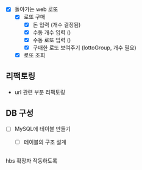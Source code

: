 ##
- [x] 돌아가는 web 로또
    - [x] 로또 구매
        - [x] 돈 입력 (개수 결정됨)
        - [x] 수동 개수 입력 ()
        - [x] 수동 로또 입력 ()
        - [x] 구매한 로또 보여주기 (lottoGroup, 개수 필요)
    - [x] 로또 조회
    
## 리팩토링
- url 관련 부분 리팩토링
   
## DB 구성
- [ ] MySQL에 테이블 만들기
    - [ ] 테이블의 구조 설계
    
    
## 
hbs 확장자 작동하도록
    

